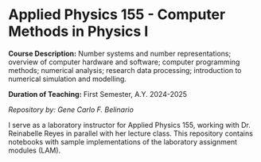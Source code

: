 # Applied Physics 155 - Computer Methods in Physics I

**Course Description:** Number systems and number representations; overview of computer hardware and software; computer programming methods; numerical analysis; research data processing; introduction to numerical simulation and modelling.

**Duration of Teaching:** First Semester, A.Y. 2024-2025

*Repository by: Gene Carlo F. Belinario* 

I serve as a laboratory instructor for Applied Physics 155, working with Dr. Reinabelle Reyes in parallel with her lecture class. This repository contains notebooks with sample implementations of the laboratory assignment modules (LAM).